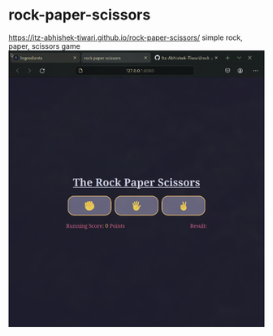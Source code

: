 # rock-paper-scissors
https://itz-abhishek-tiwari.github.io/rock-paper-scissors/
simple rock, paper, scissors game
![alt text](image.png)
